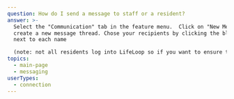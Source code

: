 ```yaml
---
question: How do I send a message to staff or a resident?
answer: >-
  Select the "Communication" tab in the feature menu.  Click on "New Message" to
  create a new message thread. Chose your recipients by clicking the blue arrows
  next to each name 

  (note: not all residents log into LifeLoop so if you want to ensure that your message is seen, include a staff member). If all recipients have been selected then click on "Start Message Thread" at the bottom of your screen. Type your message in the text box and send by clicking the"Send" button.
topics:
  - main-page
  - messaging
userTypes:
  - connection
---
```

